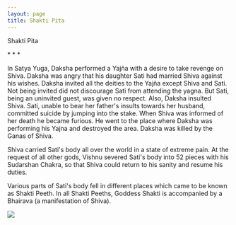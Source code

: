 ```yaml
---
layout: page
title: Shakti Pita
---
```


<p class="display-2 fw-bold">Shakti Pita</p>
* * *

In Satya Yuga, Daksha performed a Yajña with a desire to take revenge on Shiva. Daksha was angry that his daughter Sati had married Shiva against his wishes. Daksha invited all the deities to the Yajña except Shiva and Sati. Not being invited did not discourage Sati from attending the yagna. But Sati, being an uninvited guest, was given no respect. Also, Daksha insulted Shiva. Sati, unable to bear her father's insults towards her husband, committed suicide by jumping into the stake. When Shiva was informed of her death he became furious. He went to the place where Daksha was performing his Yajna and destroyed the area. Daksha was killed by the Ganas of Shiva.

Shiva carried Sati's body all over the world in a state of extreme pain. At the request of all other gods, Vishnu severed Sati's body into 52 pieces with his Sudarshan Chakra, so that Shiva could return to his sanity and resume his duties.

Various parts of Sati's body fell in different places which came to be known as Shakti Peeth. In all Shakti Peeths, Goddess Shakti is accompanied by a Bhairava (a manifestation of Shiva).

<img class="w-100 border border-warning" src="{{ '/assets/imgs/devas/Dakshayani.jpg' | absolute_url }}">